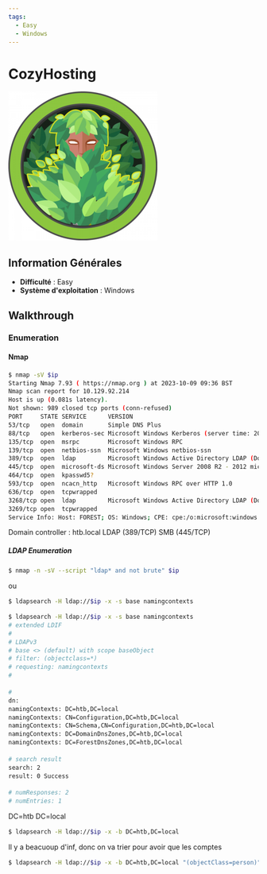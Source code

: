 ```yaml
---
tags:
  - Easy
  - Windows
---
```


# CozyHosting

![Forest](img_Forest/logo.png)

## Information Générales

- **Difficulté** : Easy
- **Système d'exploitation** : Windows


## Walkthrough

### Enumeration

#### Nmap

```bash
$ nmap -sV $ip
Starting Nmap 7.93 ( https://nmap.org ) at 2023-10-09 09:36 BST
Nmap scan report for 10.129.92.214
Host is up (0.081s latency).
Not shown: 989 closed tcp ports (conn-refused)
PORT     STATE SERVICE      VERSION
53/tcp   open  domain       Simple DNS Plus
88/tcp   open  kerberos-sec Microsoft Windows Kerberos (server time: 2023-10-09 08:43:07Z)
135/tcp  open  msrpc        Microsoft Windows RPC
139/tcp  open  netbios-ssn  Microsoft Windows netbios-ssn
389/tcp  open  ldap         Microsoft Windows Active Directory LDAP (Domain: htb.local, Site: Default-First-Site-Name)
445/tcp  open  microsoft-ds Microsoft Windows Server 2008 R2 - 2012 microsoft-ds (workgroup: HTB)
464/tcp  open  kpasswd5?
593/tcp  open  ncacn_http   Microsoft Windows RPC over HTTP 1.0
636/tcp  open  tcpwrapped
3268/tcp open  ldap         Microsoft Windows Active Directory LDAP (Domain: htb.local, Site: Default-First-Site-Name)
3269/tcp open  tcpwrapped
Service Info: Host: FOREST; OS: Windows; CPE: cpe:/o:microsoft:windows
```

Domain controller : htb.local
LDAP (389/TCP)
SMB (445/TCP)

##### LDAP Enumeration

```bash
$ nmap -n -sV --script "ldap* and not brute" $ip
```

ou

```bash
$ ldapsearch -H ldap://$ip -x -s base namingcontexts
```

```bash
$ ldapsearch -H ldap://$ip -x -s base namingcontexts
# extended LDIF
#
# LDAPv3
# base <> (default) with scope baseObject
# filter: (objectclass=*)
# requesting: namingcontexts 
#

#
dn:
namingContexts: DC=htb,DC=local
namingContexts: CN=Configuration,DC=htb,DC=local
namingContexts: CN=Schema,CN=Configuration,DC=htb,DC=local
namingContexts: DC=DomainDnsZones,DC=htb,DC=local
namingContexts: DC=ForestDnsZones,DC=htb,DC=local

# search result
search: 2
result: 0 Success

# numResponses: 2
# numEntries: 1
```

DC=htb
DC=local


```bash
$ ldapsearch -H ldap://$ip -x -b DC=htb,DC=local
```

Il y a beacuoup d'inf, donc on va trier pour avoir que les comptes

```bash
$ ldapsearch -H ldap://$ip -x -b DC=htb,DC=local "(objectClass=person)" | grep "sAMAccountName:"
```
